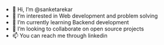 - 👋 Hi, I’m @sanketarekar
- 👀 I’m interested in Web development and problem solving
- 🌱 I’m currently learning Backend development 
- 💞️ I’m looking to collaborate on open source projects
- 📫 You can reach me through linkedin

<!---
sanketarekar/sanketarekar is a ✨ special ✨ repository because its `README.md` (this file) appears on your GitHub profile.
You can click the Preview link to take a look at your changes.
--->
